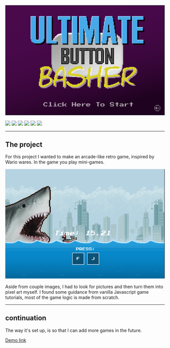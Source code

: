 <img src="./game-screens/start.png" />

<img src="https://img.shields.io/badge/HTML-5-darkgrey?logo=html"/> <img src="https://img.shields.io/badge/CSS-3-darkgrey?logo=css"/> <img src="https://img.shields.io/badge/Javascript--darkgrey?logo=javascript" /> <img src="https://img.shields.io/badge/React-v18-darkgrey?logo=react" /> <img src="https://img.shields.io/badge/Redux-v8-darkgrey?logo=redux" /> <img src="https://img.shields.io/badge/ReduxToolkit-v1.8-darkgrey?logo=redux" />

---

## The project

For this project I wanted to make an arcade-like retro game, inspired by Wario wares.
In the game you play mini-games.

<img src="./game-screens/shark.png" />

Aside from couple images, I had to look for pictures and then turn them into pixel art myself.
I found some guidance from vanilla Javascript game tutorials, most of the game logic is made from scratch.

---

## continuation

The way it's set up, is so that I can add more games in the future.

[Demo link](https://dreamy-lokum-8b4288.netlify.app/)
